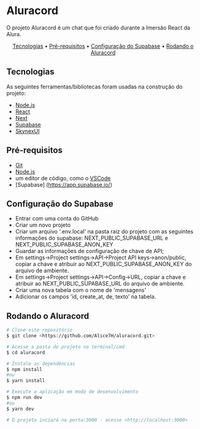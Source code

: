 <!-- screenshot -->

# Aluracord

O projeto Aluracord é um chat que foi criado durante a Imersão React da Alura.

<p align="center">
 <a href="#tecnologias">Tecnologias</a> • 
 <a href="#pré-requisitos">Pré-requisitos</a> •
 <a href="#configuração-do-supabase">Configuração do Supabase</a> •
 <a href="#rodando-o-aluracord">Rodando o Aluracord</a>
</p>

## Tecnologias

As seguintes ferramentas/bibliotecas foram usadas na construção do projeto:

- [Node.js](https://nodejs.org/en/)
- [React](https://pt-br.reactjs.org/)
- [Next](https://nextjs.org/)
- [Supabase](https://supabase.com)
- [SkynexUI](https://skynexui.dev/)

## Pré-requisitos

- [Git](https://git-scm.com)
- [Node.js](https://nodejs.org/en/)
- um editor de código, como o [VSCode](https://code.visualstudio.com/)
- [Supabase] (https://app.supabase.io/)

## Configuração do Supabase

- Entrar com uma conta do GitHub
- Criar um novo projeto
- Criar um arquivo '.env.local' na pasta raiz do projeto com as seguintes informações do supabase: NEXT_PUBLIC_SUPABASE_URL e NEXT_PUBLIC_SUPABASE_ANON_KEY
- Guardar as informações de configuração de chave de API;
- Em settings->Project settings->API->Project API keys->anon/public, copiar a chave e atribuir ao NEXT_PUBLIC_SUPABASE_ANON_KEY do arquivo de ambiente.
- Em settings->Project settings->API->Config->URL, copiar a chave e atribuir ao NEXT_PUBLIC_SUPABASE_URL do arquivo de ambiente.
- Criar uma nova tabela com o nome de 'mensagens'
- Adicionar os campos 'id, create_at, de, texto' na tabela.

## Rodando o Aluracord

```bash
# Clone este repositório
$ git clone <https://github.com/Alice7H/aluracord.git>

# Acesse a pasta do projeto no terminal/cmd
$ cd aluracord

# Instale as dependências
$ npm install
#ou
$ yarn install

# Execute a aplicação em modo de desenvolvimento
$ npm run dev
#ou
$ yarn dev

# O projeto inciará na porta:3000 - acesse <http://localhost:3000>
```
